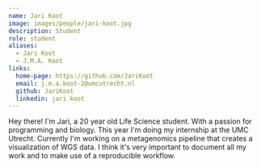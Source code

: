 ```yaml
---
name: Jari Koot
image: images/people/jari-koot.jpg
description: Student
role: student
aliases:
  - Jari Koot
  - J.M.A. Koot
links: 
  home-page: https://github.com/JariKoot
  email: j.m.a.koot-2@umcutrecht.nl
  github: JariKoot
  linkedin: jari koot
---
```


Hey there! I'm Jari, a 20 year old Life Science student. With a passion for programming and biology. This year I'm doing my internship at the UMC Utrecht. 
Currently I'm working on a metagenomics pipeline that creates a visualization of WGS data. I think it's very important to document all my work and to make use of a reproducible workflow.
